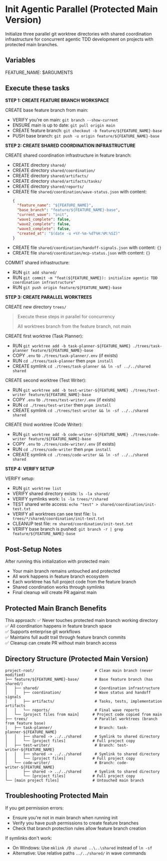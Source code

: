 # Init Agentic Parallel (Protected Main Version)

Initialize three parallel git worktree directories with shared coordination infrastructure for concurrent agentic TDD development on projects with protected main branches.

## Variables
FEATURE_NAME: $ARGUMENTS

## Execute these tasks

**STEP 1: CREATE FEATURE BRANCH WORKSPACE**

CREATE base feature branch from main:
- VERIFY you're on main: `git branch --show-current`
- ENSURE main is up to date: `git pull origin main`
- CREATE feature branch: `git checkout -b feature/${FEATURE_NAME}-base`
- PUSH base branch: `git push -u origin feature/${FEATURE_NAME}-base`

**STEP 2: CREATE SHARED COORDINATION INFRASTRUCTURE**

CREATE shared coordination infrastructure in feature branch:
- CREATE directory `shared/`
- CREATE directory `shared/coordination/`
- CREATE directory `shared/artifacts/`
- CREATE directory `shared/artifacts/tasks/`
- CREATE directory `shared/reports/`
- CREATE file `shared/coordination/wave-status.json` with content:
  ```json
  {
    "feature_name": "${FEATURE_NAME}",
    "base_branch": "feature/${FEATURE_NAME}-base",
    "current_wave": "init",
    "wave1_complete": false,
    "wave2_complete": false,
    "wave3_complete": false,
    "created_at": "$(date -u +%Y-%m-%dT%H:%M:%SZ)"
  }
  ```
- CREATE file `shared/coordination/handoff-signals.json` with content: `{}`
- CREATE file `shared/coordination/mcp-status.json` with content: `{}`

COMMIT shared infrastructure:
- RUN `git add shared/`
- RUN `git commit -m "feat(${FEATURE_NAME}): initialize agentic TDD coordination infrastructure"`
- RUN `git push origin feature/${FEATURE_NAME}-base`

**STEP 3: CREATE PARALLEL WORKTREES**

CREATE new directory `trees/`

> Execute these steps in parallel for concurrency
>
> All worktrees branch from the feature branch, not main

CREATE first worktree (Task Planner):
- RUN `git worktree add -b task-planner-${FEATURE_NAME} ./trees/task-planner feature/${FEATURE_NAME}-base`
- COPY `.env` to `./trees/task-planner/.env` (if exists)
- RUN `cd ./trees/task-planner` then `pnpm install`
- CREATE symlink `cd ./trees/task-planner && ln -sf ../../shared shared`

CREATE second worktree (Test Writer):
- RUN `git worktree add -b test-writer-${FEATURE_NAME} ./trees/test-writer feature/${FEATURE_NAME}-base`
- COPY `.env` to `./trees/test-writer/.env` (if exists)  
- RUN `cd ./trees/test-writer` then `pnpm install`
- CREATE symlink `cd ./trees/test-writer && ln -sf ../../shared shared`

CREATE third worktree (Code Writer):
- RUN `git worktree add -b code-writer-${FEATURE_NAME} ./trees/code-writer feature/${FEATURE_NAME}-base`
- COPY `.env` to `./trees/code-writer/.env` (if exists)
- RUN `cd ./trees/code-writer` then `pnpm install`  
- CREATE symlink `cd ./trees/code-writer && ln -sf ../../shared shared`

**STEP 4: VERIFY SETUP**

VERIFY setup:
- RUN `git worktree list`
- VERIFY shared directory exists: `ls -la shared/`
- VERIFY symlinks work: `ls -la trees/*/shared`
- TEST shared write access: `echo "test" > shared/coordination/init-test.txt`
- VERIFY all worktrees can see test file: `ls trees/*/shared/coordination/init-test.txt`
- CLEANUP test file: `rm shared/coordination/init-test.txt`
- VERIFY base branch is pushed: `git branch -r | grep feature/${FEATURE_NAME}-base`

## Post-Setup Notes

After running this initialization with protected main:
- Your main branch remains untouched and protected
- All work happens in feature branch ecosystem
- Each worktree has full project code from the feature branch
- Shared coordination works through symlinks
- Final cleanup will create PR against main

## Protected Main Branch Benefits

This approach:
✅ Never touches protected main branch working directory  
✅ All coordination happens in feature branch space  
✅ Supports enterprise git workflows  
✅ Maintains full audit trail through feature branch commits  
✅ Cleanup can create PR without main branch access  

## Directory Structure (Protected Main Version)

```
project-root/                           # Clean main branch (never modified)
├── feature/${FEATURE_NAME}-base/       # Base feature branch (has shared/)
│   ├── shared/                         # Coordination infrastructure
│   │   ├── coordination/               # Wave status and handoff signals
│   │   ├── artifacts/                  # Tasks, tests, implementation artifacts
│   │   └── reports/                    # Final wave reports
│   └── [project files from main]      # Project code copied from main
├── trees/                              # Parallel worktrees (branch from feature base)
│   ├── task-planner/                   # Branch: task-planner-${FEATURE_NAME}
│   │   ├── shared -> ../../shared      # Symlink to shared directory
│   │   └── [project files]            # Full project copy
│   ├── test-writer/                    # Branch: test-writer-${FEATURE_NAME}
│   │   ├── shared -> ../../shared      # Symlink to shared directory
│   │   └── [project files]            # Full project copy
│   └── code-writer/                    # Branch: code-writer-${FEATURE_NAME}
│       ├── shared -> ../../shared      # Symlink to shared directory
│       └── [project files]            # Full project copy
└── [main project files]               # Untouched main branch
```

## Troubleshooting Protected Main

If you get permission errors:
- Ensure you're not in main branch when running init
- Verify you have push permissions to create feature branches
- Check that branch protection rules allow feature branch creation

If symlinks don't work:
- On Windows: Use `mklink /D shared ..\..\shared` instead of `ln -sf`
- Alternative: Use relative paths `../../shared/` in wave commands